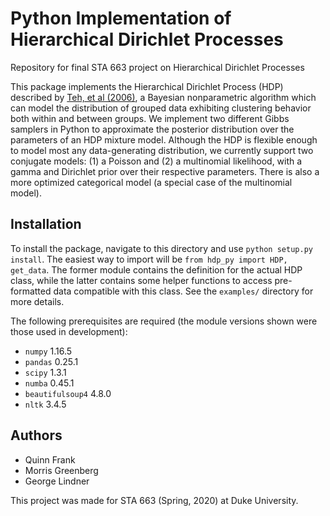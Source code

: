 # Python Implementation of Hierarchical Dirichlet Processes

Repository for final STA 663 project on Hierarchical Dirichlet Processes

This package implements the Hierarchical Dirichlet Process (HDP) described by [Teh, et al (2006)](https://www.tandfonline.com/doi/abs/10.1198/016214506000000302), a Bayesian nonparametric algorithm which can model the distribution of grouped data exhibiting clustering behavior both within and between groups.  We implement two different Gibbs samplers in Python to approximate the posterior distribution over the parameters of an HDP mixture model.  Although the HDP is flexible enough to model most any data-generating distribution, we currently support two conjugate models: (1) a Poisson and (2) a multinomial likelihood, with a gamma and Dirichlet prior over their respective parameters.  There is also a more optimized categorical model (a special case of the multinomial model).


## Installation

To install the package, navigate to this directory and use `python setup.py install`.  The easiest way to import will be `from hdp_py import HDP, get_data`.  The former module contains the definition for the actual HDP class, while the latter contains some helper functions to access pre-formatted data compatible with this class.  See the `examples/` directory for more details.

The following prerequisites are required (the module versions shown were those used in development):
+ `numpy` 1.16.5
+ `pandas` 0.25.1
+ `scipy` 1.3.1
+ `numba` 0.45.1
+ `beautifulsoup4` 4.8.0
+ `nltk` 3.4.5

## Authors

+ Quinn Frank
+ Morris Greenberg
+ George Lindner

This project was made for STA 663 (Spring, 2020) at Duke University.


